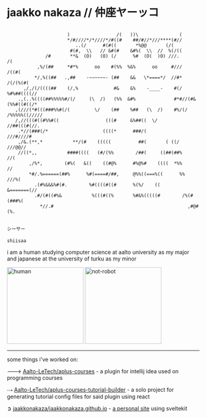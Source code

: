 # jaakko nakaza // 仲座ヤーッコ

```
                                                     
                      )                 /(   ))\               (                  
                      */#////*/*////*/#((#    ##/#//*///****(#//                  
                         ..(/      #(#((       *%@@       (/(                     
                       #(#,  \\   // &#(#    &#%(  \\  //  %(/((                  
              /#       **&  (O)   (O) (/      %#  (O(  )O) ///.        /(         
           ,%/(##     *#*%      oo    #(%%  %&%      oo     #///      /((#(       
          */,%((##   .,##    -~~~~~~- (##    &&   \*====*/  //#*     /(/(%(#(     
      ,/,/(/((((##    (/,%             #&    &%    -____-    #(/    %#%##((((//   
    .,(..%((((##%%%%%#/(/     (\  /)   (%%  &#%              #*#//(#&(%%#((#((/*  
   ,(///(*#(((###%%#(/(         \/    (##    %##   (\  /)    #%/(/   /%%%%%((/////
   /,//(((#((#%%#((                 (((#     &%##((  \/               //##(((#(//.
    .*//(###(/*                    ((((*      ###/(                     ///#////# 
    ,/&.(**,*           **/(#    (((((          ##(       ( ((/           ///@@// 
    //((*,,           ####((((   (#/(%%        /##(     ((##(##%            //(   
        ,/%*,        (#%(   &((    ((#@%      #%@%#    ((((  *%%           //     
        *#/.%======(##%      %#(====#/##,     @%%((===%((      %%        ///%(    
          .(#%&&&%#(#.        %#((((#((#      %(%/    ((        &=======(//       
          .#/(#((#%&           %(((#((%       %#&%(((((#        /%(#(###%(        
            *//.#                                                 ,#@#(%.         

                                                                        シーサー 
　                                                                         shiisaa

```

i am a human studying computer science at aalto university as my major and japanese at the university of turku as my minor

<img width="200" alt="human" src="https://github.com/jaakkonakaza/jaakkonakaza/assets/34682147/674771de-2e81-46ea-8900-b64a32837649">
<img width="200" alt="not-robot" src="https://github.com/jaakkonakaza/jaakkonakaza/assets/34682147/2d392470-0a81-484c-b708-34745b221aed">

---

some things i've worked on:

🡒 [Aalto-LeTech/aplus-courses](https://github.com/Aalto-LeTech/aplus-courses) - a plugin for intellij idea used on programming courses

⤏ [Aalto-LeTech/aplus-courses-tutorial-builder](https://github.com/Aalto-LeTech/aplus-courses-tutorial-builder) - a solo project for generating tutorial config files for said plugin using react

➲ [jaakkonakaza/jaakkonakaza.github.io](https://github.com/jaakkonakaza/jaakkonakaza.github.io) - [a personal site](https://jaakko.nakaza.me) using sveltekit
